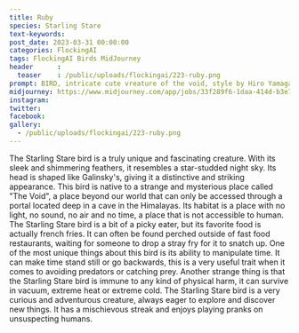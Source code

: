 ```yaml
---
title: Ruby
species: Starling Stare
text-keywords: 
post_date: 2023-03-31 00:00:00
categories: FlockingAI
tags: FlockingAI Birds MidJourney 
header      :
  teaser    : /public/uploads/flockingai/223-ruby.png
prompt: BIRD, intricate cute vreature of the void, style by Hiro Yamagata,
midjourney: https://www.midjourney.com/app/jobs/33f289f6-1daa-414d-b3e7-ed435c7bf80a
instagram: 
twitter: 
facebook: 
gallery: 
  - /public/uploads/flockingai/223-ruby.png
---
```


The Starling Stare bird is a truly unique and fascinating creature. With its sleek and shimmering feathers, it resembles a star-studded night sky. Its head is shaped like Galinsky's, giving it a distinctive and striking appearance. This bird is native to a strange and mysterious place called "The Void", a place beyond our world that can only be accessed through a portal located deep in a cave in the Himalayas. Its habitat is a place with no light, no sound, no air and no time, a place that is not accessible to human. The Starling Stare bird is a bit of a picky eater, but its favorite food is actually french fries. It can often be found perched outside of fast food restaurants, waiting for someone to drop a stray fry for it to snatch up. One of the most unique things about this bird is its ability to manipulate time. It can make time stand still or go backwards, this is a very useful trait when it comes to avoiding predators or catching prey. Another strange thing is that the Starling Stare bird is immune to any kind of physical harm, it can survive in vacuum, extreme heat or extreme cold. The Starling Stare bird is a very curious and adventurous creature, always eager to explore and discover new things. It has a mischievous streak and enjoys playing pranks on unsuspecting humans.